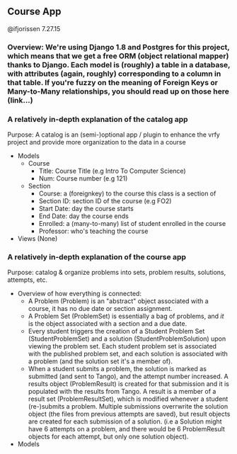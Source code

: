 ## Course App
@ifjorissen
7.27.15

### Overview: We're using Django 1.8 and Postgres for this project, which means that we get a free ORM (object relational mapper) thanks to Django. Each model is (roughly) a table in a database, with attributes (again, roughly) corresponding to a column in that table. If you're fuzzy on the meaning of Foreign Keys or Many-to-Many relationships, you should read up on those here (link...)


### A relatively in-depth explanation of the catalog app
  Purpose: A catalog is an (semi-)optional app / plugin to enhance the vrfy project and provide more organization to the data in a course
  * Models
    * Course
      * Title: Course Title (e.g Intro To Computer Science)
      * Num: Course number (e.g 121)
    * Section
      * Course: a (foreignkey) to the course this class is a section of
      * Section ID: section ID of the course (e.g FO2)
      * Start Date: day the course starts
      * End Date: day the course ends
      * Enrolled: a (many-to-many) list of student enrolled in the course
      * Professor: who's teaching the course
  * Views (None)

### A relatively in-depth explanation of the course app
  Purpose: catalog & organize problems into sets, problem results, solutions, attempts, etc.
  * Overview of how everything is connected:
    * A Problem (Problem) is an "abstract" object associated with a course, it has no due date or section assignment. 
    * A Problem Set (ProblemSet) is essentially a bag of problems, and *it* is the object associated with a section and a due date. 
    * Every student triggers the creation of a Student Problem Set (StudentProblemSet) and a solution (StudentProblemSolution) upon viewing the problem set. Each student problem set is associated with the published problem set, and each solution is associated with a problem (and the solution set it's a member of). 
    * When a student submits a problem, the solution is marked as submitted (and sent to Tango), and the attempt number increased. A results object (ProblemResult) is created for that submission and it is populated with the results from Tango. A result is a member of a result set (ProblemResultSet), which is modified whenever a student (re-)submits a problem. Multiple submissions overrwrite the solution object (the files from previous attempts are saved), but result objects are created for each submission of a solution. (i.e a Solution might have 6 attempts on a problem, and there would be 6 ProblemResult objects for each attempt, but only one solution object). 
  * Models